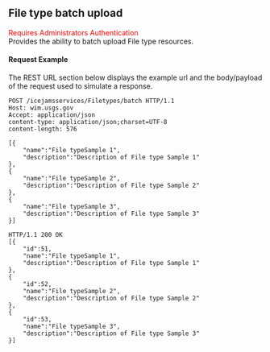 ## File type batch upload
<span style="color:red">Requires Administrators Authentication</span>   
Provides the ability to batch upload File type resources.

#### Request Example
The REST URL section below displays the example url and the body/payload of the request used to simulate a response.

```
POST /icejamsservices/Filetypes/batch HTTP/1.1
Host: wim.usgs.gov
Accept: application/json
content-type: application/json;charset=UTF-8
content-length: 576

[{
    "name":"File typeSample 1",
    "description":"Description of File type Sample 1"
},
{
    "name":"File typeSample 2",
    "description":"Description of File type Sample 2"
},
{
    "name":"File typeSample 3",
    "description":"Description of File type Sample 3"
}]
```

```
HTTP/1.1 200 OK
[{
	"id":51,
    "name":"File typeSample 1",
    "description":"Description of File type Sample 1"
},
{
	"id":52,
    "name":"File typeSample 2",
    "description":"Description of File type Sample 2"
},
{
	"id":53,
    "name":"File typeSample 3",
    "description":"Description of File type Sample 3"
}]
```